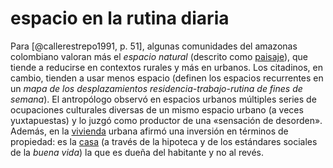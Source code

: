 # espacio en la rutina diaria

Para [@callerestrepo1991, p. 51], algunas comunidades del amazonas colombiano valoran más el *espacio natural* (descrito como [paisaje](paisaje.md)), que tiende a reducirse en contextos rurales y más en urbanos. Los citadinos, en cambio, tienden a usar menos espacio (definen los espacios recurrentes en un *mapa de los desplazamientos residencia-trabajo-rutina de fines de semana*). El antropólogo observó en espacios urbanos múltiples series de ocupaciones culturales diversas de un mismo espacio urbano (a veces yuxtapuestas) y lo juzgó como productor de una «sensación de desorden». Además, en la [vivienda](vivienda.md) urbana afirmó una inversión en términos de propiedad: es la [casa](casa.md) (a través de la hipoteca y de los estándares sociales de la *buena vida*) la que es dueña del habitante y no al revés.
